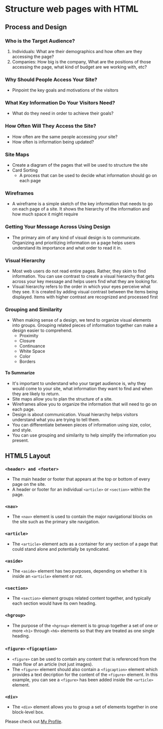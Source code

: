# Structure web pages with HTML

## Process and Design
### Who is the Target Audience?
1. Individuals: What are their demographics and how often are they accessing the page?
2. Companies: How big is the company, What are the positions of those accessing the page, what kind of budget are we working with, etc?

### Why Should People Access Your Site?
- Pinpoint the key goals and motivations of the visitors

### What Key Information Do Your Visitors Need?
 - What do they need in order to achieve their goals?

### How Often Will They Access the Site?
- How often are the same people accessing your site?
- How often is information being updated?

### Site Maps
 - Create a diagram
of the pages that will be used
to structure the site
 - Card Sorting
    - A process that can be used to decide what information should go on each page

### Wireframes
 - A wireframe is a simple sketch of the key information that needs to go on each page of a site. It shows the  hierarchy of the information and how much space it might require

### Getting Your Message Across Using Design
 - The primary aim of any kind of visual design is to communicate. Organizing and prioritizing information on a page helps users understand its importance and what order to read it in.

 ### Visual Hierarchy
 - Most web users do not read entire pages. Rather, they skim to find information. You can use contrast to create a visual hierarchy that gets across your key message and helps users find what they are looking for.
- Visual hierarchy refers to the order in which your eyes perceive what
they see. It is created by adding visual contrast between the items being
displayed. Items with higher contrast are recognized and processed first

### Grouping and Similarity
- When making sense of a design, we tend to organize visual elements into groups. Grouping related pieces of information together can make a design easier to comprehend.
    - Proximity
    - Closure
    - Continuance
    - White Space
    - Color
    - Borders

#### To Summarize
 - It's important to understand who your target audience
is, why they would come to your site, what information
they want to find and when they are likely to return.
- Site maps allow you to plan the structure of a site.
- Wireframes allow you to organize the information that
will need to go on each page.
- Design is about communication. Visual hierarchy helps
visitors understand what you are trying to tell them.
- You can differentiate between pieces of information
using size, color, and style.
- You can use grouping and similarity to help simplify
the information you present.

## HTML5 Layout
### `<header> and <footer>`
 - The main header or footer
that appears at the top or
bottom of every page on the
site.
 -  A header or footer for an
individual `<article>` or
`<section>` within the page.
### `<nav>`
 - The `<nav>` element is used to contain the major navigational blocks on the site such as the primary site navigation.
 ### `<article>`
 - The `<article>` element acts as a container for any section of a page that could stand alone and potentially be syndicated.
 ### `<aside>`
 - The `<aside>` element has two
purposes, depending on whether
it is inside an `<article>`
element or not.
### `<section>`
- The `<section>` element groups
related content together, and
typically each section would
have its own heading.
### `<hgroup>`
- The purpose of the `<hgroup>`
element is to group together a
set of one or more `<h1>` through `<h6>` elements so that they are treated as one single heading.
### `<figure>` `<figcaption>`
-   `<figure>` can be used to contain any content that is
referenced from the main flow of
an article (not just images).
-  The `<figure>` element should
also contain a `<figcaption>`
element which provides a text
decription for the content of
the `<figure>` element. In
this example, you can see a
`<figure>` has been added inside
the `<article>` element.
### `<div>`
- The `<div>` element allows you to group a set of elements together in one block-level box.

Please check out [My Profile](https://github.com/tcoots88).
